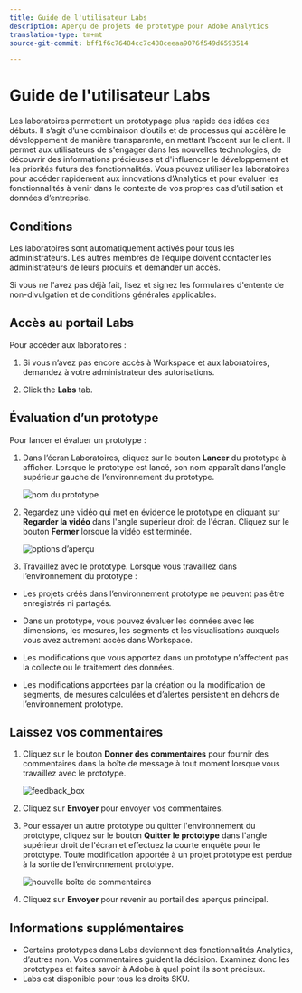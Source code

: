 ```yaml
---
title: Guide de l'utilisateur Labs
description: Aperçu de projets de prototype pour Adobe Analytics
translation-type: tm+mt
source-git-commit: bff1f6c76484cc7c488ceeaa9076f549d6593514

---
```




# Guide de l&#39;utilisateur Labs

Les laboratoires permettent un prototypage plus rapide des idées des débuts. Il s’agit d’une combinaison d’outils et de processus qui accélère le développement de manière transparente, en mettant l’accent sur le client. Il permet aux utilisateurs de s&#39;engager dans les nouvelles technologies, de découvrir des informations précieuses et d&#39;influencer le développement et les priorités futurs des fonctionnalités. Vous pouvez utiliser les laboratoires pour accéder rapidement aux innovations d’Analytics et pour évaluer les fonctionnalités à venir dans le contexte de vos propres cas d’utilisation et données d’entreprise.

## Conditions

Les laboratoires sont automatiquement activés pour tous les administrateurs. Les autres membres de l’équipe doivent contacter les administrateurs de leurs produits et demander un accès.

Si vous ne l&#39;avez pas déjà fait, lisez et signez les formulaires d&#39;entente de non-divulgation et de conditions générales applicables.

## Accès au portail Labs

Pour accéder aux laboratoires :

1. Si vous n’avez pas encore accès à Workspace et aux laboratoires, demandez à votre administrateur des autorisations.

1. Click the **Labs** tab.

## Évaluation d’un prototype

Pour lancer et évaluer un prototype :

1. Dans l’écran Laboratoires, cliquez sur le bouton **Lancer** du prototype à afficher. Lorsque le prototype est lancé, son nom apparaît dans l’angle supérieur gauche de l’environnement du prototype.

   ![nom du prototype](https://user-images.githubusercontent.com/29133525/58670566-c03b6c00-82fc-11e9-8b29-ee34260c4024.png)

1. Regardez une vidéo qui met en évidence le prototype en cliquant sur **Regarder la vidéo** dans l&#39;angle supérieur droit de l&#39;écran. Cliquez sur le bouton **Fermer** lorsque la vidéo est terminée.

   ![options d’aperçu](https://user-images.githubusercontent.com/29133525/58670261-a2213c00-82fb-11e9-88db-cc839c98fdab.png)

1. Travaillez avec le prototype. Lorsque vous travaillez dans l’environnement du prototype :

* Les projets créés dans l’environnement prototype ne peuvent pas être enregistrés ni partagés.

* Dans un prototype, vous pouvez évaluer les données avec les dimensions, les mesures, les segments et les visualisations auxquels vous avez autrement accès dans Workspace.

* Les modifications que vous apportez dans un prototype n’affectent pas la collecte ou le traitement des données.

* Les modifications apportées par la création ou la modification de segments, de mesures calculées et d’alertes persistent en dehors de l’environnement prototype.

## Laissez vos commentaires

1. Cliquez sur le bouton **Donner des commentaires** pour fournir des commentaires dans la boîte de message à tout moment lorsque vous travaillez avec le prototype.

   ![feedback_box](https://user-images.githubusercontent.com/29133525/58670344-f0363f80-82fb-11e9-8824-ec2b41f7187a.png)

1. Cliquez sur **Envoyer** pour envoyer vos commentaires.

1. Pour essayer un autre prototype ou quitter l&#39;environnement du prototype, cliquez sur le bouton **Quitter le prototype** dans l&#39;angle supérieur droit de l&#39;écran et effectuez la courte enquête pour le prototype. Toute modification apportée à un projet prototype est perdue à la sortie de l’environnement prototype.

   ![nouvelle boîte de commentaires](https://git.corp.adobe.com/storage/user/26539/files/d067e300-a95e-11e9-9208-74339dafe75e)

1. Cliquez sur **Envoyer** pour revenir au portail des aperçus principal.

## Informations supplémentaires

* Certains prototypes dans Labs deviennent des fonctionnalités Analytics, d’autres non. Vos commentaires guident la décision. Examinez donc les prototypes et faites savoir à Adobe à quel point ils sont précieux.
* Labs est disponible pour tous les droits SKU.
